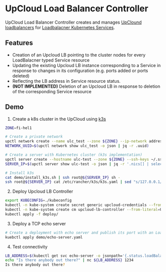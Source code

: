 # UpCloud Load Balancer Controller

UpCloud Load Balancer Controller creates and manages [UpClound loadbalancers](https://upcloud.com/products/managed-load-balancer) for
[Loadbalacner Kubernetes Services](https://kubernetes.io/docs/concepts/services-networking/service/#loadbalancer).

## Features
- Creation of an Upcloud LB pointing to the cluster nodes for every LoadBalacner typed Service resource
- Updating the existing Upcloud LB instance corresponding to a Service in response to changes in its configuration (e.g. ports added or ports deleted)
- Reflecting the LB address in Service resource status.
- **(NOT IMPLEMENTED)** Deletion of an Upcloud LB in response to deletion of the corresponding Service resource

## Demo

1. Create a k8s cluster in the UpCloud using [k3s](https://k3s.io/)
```bash
ZONE=fi-hel1

# Create a private network
upctl network create --name ulc_test --zone ${ZONE} --ip-network address=10.0.10.0/24,dhcp=true
NETWORK_UUID=$(upctl network show ulc_test -o json | jq -r .uuid)

# Create a server with Kubernetes cluster (k3s implementation)
upctl server create --hostname ulc-test --zone ${ZONE} --ssh-keys ~/.ssh/id_rsa.pub --network type=public,family=IPv4 --network type=private,network=03a51e37-6847-4ebe-afc3-413a87859fac,ip-address=10.0.10.3  --enable-metadata --wait
SERVER_IP=$(upctl server show ulc-test -o json | jq -r '.nics[] | select(.type == "public") | .ip_address' | awk -F': ' '{print $2}')

# Install k3s
cat demo/install_k3s.sh | ssh root@${SERVER_IP} sh -
ssh root@${SERVER_IP} cat /etc/rancher/k3s/k3s.yaml | sed "s/127.0.0.1/${SERVER_IP}/" > ./kubeconfig
```

2. Deploy Upcloud LB Controller
```bash
export KUBECONFIG=./kubeconfig
kubectl -n kube-system create secret generic upcloud-credentials --from-literal=UPCLOUD_USERNAME="YOUR UPCLOUD API USERNAME" --from-literal=UPCLOUD_PASSWORD="YOUR UPCLOUD API PASSWORD"`
kubectl -n kube-system create cm upcloud-lb-controller --from-literal=UPCLOUD_ZONE=${ZONE} --from-literal=UPCLOUD_NETWORK=${NETWORK_UUID}
kubectl apply -f deploy/
```

3. Deploy a TCP echo server
```bash
# Create a deployment with echo server and publish its port with an LoadBalancer K8s Service
kuebctl apply demo/echo-server.yaml
```

4. Test connectivity
```bash
LB_ADDRESS=$(kubectl get svc echo-server -o jsonpath='{.status.loadBalancer.ingress[0].hostname}')
echo "Is there anybody out there?" | nc ${LB_ADDRESS} 1234
Is there anybody out there?
```
